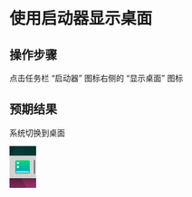 # 使用启动器显示桌面

## 操作步骤

点击任务栏 “启动器” 图标右侧的 “显示桌面” 图标

## 预期结果

系统切换到桌面

![使用启动器显示桌面.png](./img/使用启动器显示桌面.png)
